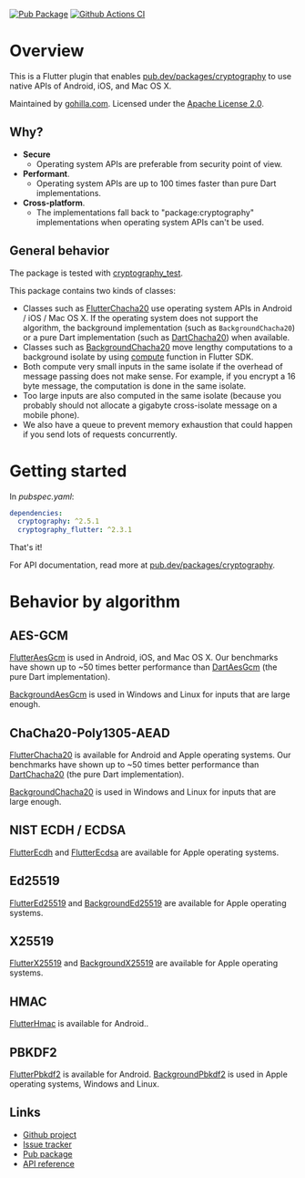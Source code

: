 [![Pub Package](https://img.shields.io/pub/v/cryptography_flutter.svg)](https://pub.dev/packages/cryptography_flutter)
[![Github Actions CI](https://github.com/dint-dev/cryptography/workflows/Dart%20CI/badge.svg)](https://github.com/dint-dev/cryptography/actions)

# Overview

This is a Flutter plugin that
enables [pub.dev/packages/cryptography](https://pub.dev/packages/cryptography)
to use native APIs of Android, iOS, and Mac OS X.

Maintained by [gohilla.com](https://gohilla.com). Licensed under the [Apache License 2.0](LICENSE).

## Why?
* __Secure__
  * Operating system APIs are preferable from security point of view.
* __Performant__.
  * Operating system APIs are up to 100 times faster than pure Dart implementations.
* __Cross-platform__.
  * The implementations fall back to "package:cryptography" implementations when operating system
    APIs can't be used.

## General behavior

The package is tested with [cryptography_test](https://pub.dev/packages/cryptography_test).

This package contains two kinds of classes:

* Classes such
  as [FlutterChacha20](https://pub.dev/documentation/cryptography_flutter/latest/cryptography_flutter/FlutterChacha20-class.html)
  use operating system APIs in Android / iOS / Mac OS X. If the operating system does not support
  the algorithm, the background implementation (such as `BackgroundChacha20`) or a pure Dart
  implementation (such
  as [DartChacha20](https://pub.dev/documentation/cryptography/latest/cryptography.dart/DartChacha20-class.html))
  when available.
* Classes such
  as [BackgroundChacha20](https://pub.dev/documentation/cryptography_flutter/latest/cryptography_flutter/BackgroundChacha20-class.html)
  move lengthy computations to a background isolate by using
  [compute](https://api.flutter.dev/flutter/foundation/compute-constant.html) function in Flutter
  SDK.
* Both compute very small inputs in the same isolate if the overhead of message passing does not
  make sense. For example, if you encrypt a 16 byte message, the computation is done in the same
  isolate.
* Too large inputs are also computed in the same isolate (because you probably should not
  allocate a gigabyte cross-isolate message on a mobile phone).
* We also have a queue to prevent memory exhaustion that could happen if you send lots of requests
  concurrently.

# Getting started

In _pubspec.yaml_:

```yaml
dependencies:
  cryptography: ^2.5.1
  cryptography_flutter: ^2.3.1
```

That's it!

For API documentation, read more
at [pub.dev/packages/cryptography](https://pub.dev/packages/cryptography).

# Behavior by algorithm

## AES-GCM

[FlutterAesGcm](https://pub.dev/documentation/cryptography_flutter/latest/cryptography_flutter/FlutterAesGcm-class.html)
is used in Android, iOS, and Mac OS X.
Our benchmarks have shown up to ~50 times better performance than
[DartAesGcm](https://pub.dev/documentation/cryptography/latest/cryptography.dart/DartAesGcm-class.html)
(the pure Dart implementation).

[BackgroundAesGcm](https://pub.dev/documentation/cryptography_flutter/latest/cryptography_flutter/BackgroundAesGcm-class.html)
is used in Windows and Linux for inputs that are large enough.

## ChaCha20-Poly1305-AEAD

[FlutterChacha20](https://pub.dev/documentation/cryptography_flutter/latest/cryptography_flutter/FlutterChacha20-class.html)
is available for Android and Apple operating systems.
Our benchmarks have shown up to ~50 times better performance than
[DartChacha20](https://pub.dev/documentation/cryptography/latest/cryptography.dart/DartChacha20-class.html)
(the pure Dart implementation).

[BackgroundChacha20](https://pub.dev/documentation/cryptography_flutter/latest/cryptography_flutter/BackgroundChacha20-class.html)
is used in Windows and Linux for inputs that are large enough.

## NIST ECDH / ECDSA

[FlutterEcdh](https://pub.dev/documentation/cryptography_flutter/latest/cryptography_flutter/FlutterEcdh-class.html)
and [FlutterEcdsa](https://pub.dev/documentation/cryptography_flutter/latest/cryptography_flutter/FlutterEcdsa-class.html)
are available for Apple operating systems.

## Ed25519

[FlutterEd25519](https://pub.dev/documentation/cryptography_flutter/latest/cryptography_flutter/FlutterEd25519-class.html)
and [BackgroundEd25519](https://pub.dev/documentation/cryptography_flutter/latest/cryptography_flutter/BackgroundEd25519-class.html)
are available for Apple operating systems.

## X25519

[FlutterX25519](https://pub.dev/documentation/cryptography_flutter/latest/cryptography_flutter/FlutterX25519-class.html)
and [BackgroundX25519](https://pub.dev/documentation/cryptography_flutter/latest/cryptography_flutter/BackgroundX25519-class.html)
are available for Apple operating systems.

## HMAC

[FlutterHmac](https://pub.dev/documentation/cryptography_flutter/latest/cryptography_flutter/FlutterHmac-class.html)
is available for Android..

## PBKDF2

[FlutterPbkdf2](https://pub.dev/documentation/cryptography_flutter/latest/cryptography_flutter/FlutterPbkdf2-class.html)
is available for Android.
[BackgroundPbkdf2](https://pub.dev/documentation/cryptography_flutter/latest/cryptography_flutter/BackgroundPbkdf2-class.html)
is used in Apple operating systems, Windows and Linux.

## Links

* [Github project](https://github.com/dint-dev/cryptography)
* [Issue tracker](https://github.com/dint-dev/cryptography/issues)
* [Pub package](https://pub.dev/packages/cryptography_flutter)
* [API reference](https://pub.dev/documentation/cryptography_flutter/latest/)
